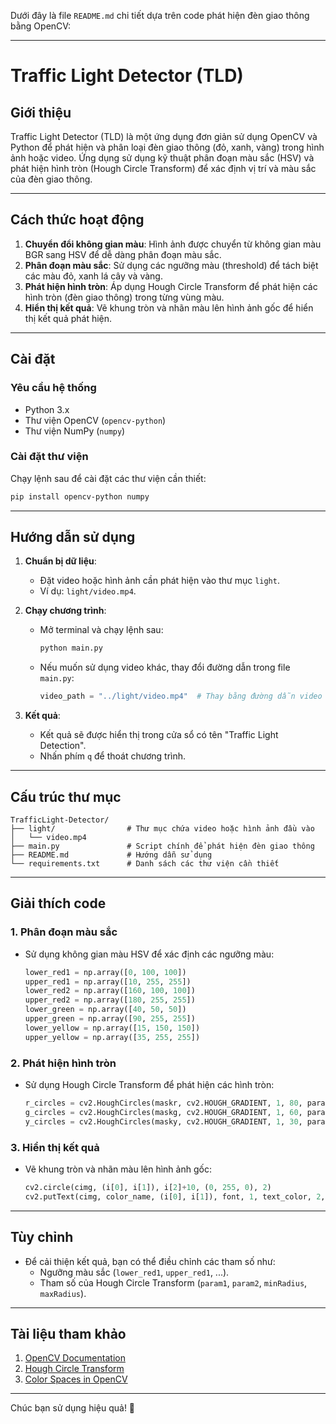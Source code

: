 Dưới đây là file `README.md` chi tiết dựa trên code phát hiện đèn giao thông bằng OpenCV:

---

# **Traffic Light Detector (TLD)**

## **Giới thiệu**
Traffic Light Detector (TLD) là một ứng dụng đơn giản sử dụng OpenCV và Python để phát hiện và phân loại đèn giao thông (đỏ, xanh, vàng) trong hình ảnh hoặc video. Ứng dụng sử dụng kỹ thuật phân đoạn màu sắc (HSV) và phát hiện hình tròn (Hough Circle Transform) để xác định vị trí và màu sắc của đèn giao thông.

---

## **Cách thức hoạt động**
1. **Chuyển đổi không gian màu**: Hình ảnh được chuyển từ không gian màu BGR sang HSV để dễ dàng phân đoạn màu sắc.
2. **Phân đoạn màu sắc**: Sử dụng các ngưỡng màu (threshold) để tách biệt các màu đỏ, xanh lá cây và vàng.
3. **Phát hiện hình tròn**: Áp dụng Hough Circle Transform để phát hiện các hình tròn (đèn giao thông) trong từng vùng màu.
4. **Hiển thị kết quả**: Vẽ khung tròn và nhãn màu lên hình ảnh gốc để hiển thị kết quả phát hiện.

---

## **Cài đặt**
### **Yêu cầu hệ thống**
- Python 3.x
- Thư viện OpenCV (`opencv-python`)
- Thư viện NumPy (`numpy`)

### **Cài đặt thư viện**
Chạy lệnh sau để cài đặt các thư viện cần thiết:
```bash
pip install opencv-python numpy
```

---

## **Hướng dẫn sử dụng**
1. **Chuẩn bị dữ liệu**:
   - Đặt video hoặc hình ảnh cần phát hiện vào thư mục `light`.
   - Ví dụ: `light/video.mp4`.

2. **Chạy chương trình**:
   - Mở terminal và chạy lệnh sau:
     ```bash
     python main.py
     ```
   - Nếu muốn sử dụng video khác, thay đổi đường dẫn trong file `main.py`:
     ```python
     video_path = "../light/video.mp4"  # Thay bằng đường dẫn video của bạn
     ```

3. **Kết quả**:
   - Kết quả sẽ được hiển thị trong cửa sổ có tên "Traffic Light Detection".
   - Nhấn phím `q` để thoát chương trình.

---

## **Cấu trúc thư mục**
```
TrafficLight-Detector/
├── light/                # Thư mục chứa video hoặc hình ảnh đầu vào
│   └── video.mp4
├── main.py               # Script chính để phát hiện đèn giao thông
├── README.md             # Hướng dẫn sử dụng
└── requirements.txt      # Danh sách các thư viện cần thiết
```

---

## **Giải thích code**
### **1. Phân đoạn màu sắc**
- Sử dụng không gian màu HSV để xác định các ngưỡng màu:
  ```python
  lower_red1 = np.array([0, 100, 100])
  upper_red1 = np.array([10, 255, 255])
  lower_red2 = np.array([160, 100, 100])
  upper_red2 = np.array([180, 255, 255])
  lower_green = np.array([40, 50, 50])
  upper_green = np.array([90, 255, 255])
  lower_yellow = np.array([15, 150, 150])
  upper_yellow = np.array([35, 255, 255])
  ```

### **2. Phát hiện hình tròn**
- Sử dụng Hough Circle Transform để phát hiện các hình tròn:
  ```python
  r_circles = cv2.HoughCircles(maskr, cv2.HOUGH_GRADIENT, 1, 80, param1=50, param2=10, minRadius=0, maxRadius=30)
  g_circles = cv2.HoughCircles(maskg, cv2.HOUGH_GRADIENT, 1, 60, param1=50, param2=10, minRadius=0, maxRadius=30)
  y_circles = cv2.HoughCircles(masky, cv2.HOUGH_GRADIENT, 1, 30, param1=50, param2=5, minRadius=0, maxRadius=30)
  ```

### **3. Hiển thị kết quả**
- Vẽ khung tròn và nhãn màu lên hình ảnh gốc:
  ```python
  cv2.circle(cimg, (i[0], i[1]), i[2]+10, (0, 255, 0), 2)
  cv2.putText(cimg, color_name, (i[0], i[1]), font, 1, text_color, 2, cv2.LINE_AA)
  ```

---


## **Tùy chỉnh**
- Để cải thiện kết quả, bạn có thể điều chỉnh các tham số như:
  - Ngưỡng màu sắc (`lower_red1`, `upper_red1`, ...).
  - Tham số của Hough Circle Transform (`param1`, `param2`, `minRadius`, `maxRadius`).

---


## **Tài liệu tham khảo**
1. [OpenCV Documentation](https://docs.opencv.org/)
2. [Hough Circle Transform](https://docs.opencv.org/4.x/d4/d70/tutorial_hough_circle.html)
3. [Color Spaces in OpenCV](https://docs.opencv.org/4.x/df/d9d/tutorial_py_colorspaces.html)

---

Chúc bạn sử dụng hiệu quả! 🚦